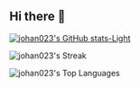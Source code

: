 ## Hi there 👋

[![johan023's GitHub stats-Light](https://github-readme-stats.vercel.app/api?username=anuraghazra\&show_icons=true\&theme=default#gh-light-mode-only)](https://github.com/johan023/github-readme-stats#responsive-card-theme#gh-light-mode-only)

![johan023's Streak](https://github-readme-streak-stats.herokuapp.com/?user=johan023&theme=dracula&hide_border=true)

![johan023's Top Languages](https://github-readme-stats.vercel.app/api/top-langs/?username=johan023&theme=dracula&show_icons=true&hide_border=true&layout=compact)



